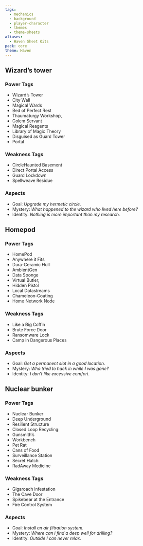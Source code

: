 ```yaml
---
tags:
  - mechanics
  - background
  - player-character
  - themes
  - theme-sheets
aliases:
  - Haven Sheet Kits
pack: core
theme: Haven
---
```



## Wizard’s tower
### Power Tags
- Wizard’s Tower
- City Wall
- Magical Wards
- Bed of Perfect Rest
- Thaumaturgy Workshop,
- Golem Servant
- Magical Reagents
- Library of Magic Theory
- Disguised as Guard Tower
- Portal

### Weakness Tags
- CircleHaunted Basement
- Direct Portal Access
- Guard Lockdown
- Spellweave Residue

### Aspects
- Goal: *Upgrade my hermetic circle.*
- Mystery: *What happened to the wizard who lived here before?*
- Identity: *Nothing is more important than my research.*

## Homepod
### Power Tags
- HomePod
- Anywhere it Fits
- Dura-Ceramic Hull
- AmbientGen
- Data Sponge
- Virtual Butler,
- Hidden Pistol
- Local Datastreams
- Chameleon-Coating
- Home Network Node

### Weakness Tags
- Like a Big Coffin
- Brute Force Door
- Ransomware Lock
- Camp in Dangerous Places

### Aspects
- Goal: *Get a permanent slot in a good location.*
- Mystery: *Who tried to hack in while I was gone?*
- Identity: *I don’t like excessive comfort.*

## Nuclear bunker
### Power Tags
- Nuclear Bunker
- Deep Underground
- Resilient Structure
- Closed Loop Recycling
- Gunsmith’s
- Workbench
- Pet Rat
- Cans of Food
- Surveillance Station
- Secret Hatch
- RadAway Medicine

### Weakness Tags
- Gigaroach Infestation
- The Cave Door
- Spikebear at the Entrance
- Fire Control System

### Aspects
- Goal: *Install an air filtration system.*
- Mystery: *Where can I find a deep well for drilling?*
- Identity: *Outside I can never relax.*
